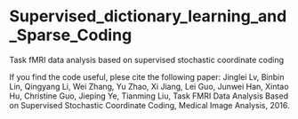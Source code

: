 # Supervised_dictionary_learning_and_Sparse_Coding
Task fMRI data analysis based on supervised stochastic coordinate coding


If you find the code useful, plese cite the following paper:
Jinglei Lv, Binbin Lin, Qingyang Li, Wei Zhang, Yu Zhao, Xi Jiang, Lei Guo, Junwei Han, Xintao Hu, Christine Guo, Jieping Ye, Tianming Liu, Task FMRI Data Analysis Based on Supervised Stochastic Coordinate Coding, Medical Image Analysis, 2016.
